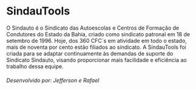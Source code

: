 
# SindauTools
O Sindauto é o Sindicato das Autoescolas e Centros de Formação de Condutores do Estado da Bahia, criado como sindicato patronal em 18 de setembro de 1996. Hoje, dos 360 CFC´s em atividade em todo o estado, mais de noventa por cento estão filiados ao sindicato. 
A SindauTools foi criada para se adaptar continuamente às demandas de suporte do Sindicato Sindauto, visando proporcionar mais facilidade e eficiência ao trabalho dessa equipe.
###### Desenvolvido por: Jefferson e Rafael
